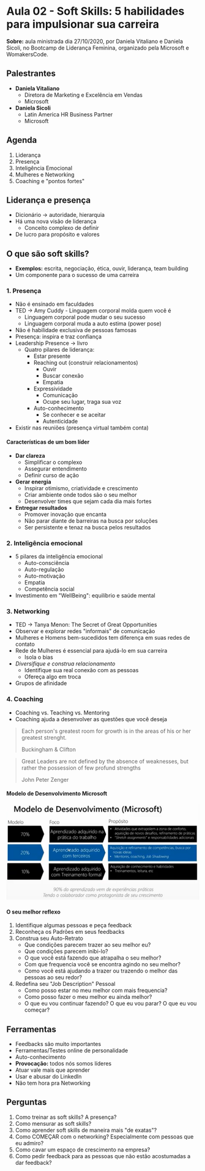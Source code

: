 # Aula 02 - Soft Skills: 5 habilidades para impulsionar sua carreira

**Sobre:** aula ministrada dia 27/10/2020, por Daniela Vitaliano e Daniela Sicoli, no Bootcamp de Liderança Feminina, organizado pela Microsoft e WomakersCode.

## Palestrantes
* **Daniela Vitaliano**
    * Diretora de Marketing e Excelência em Vendas
    * Microsoft
* **Daniela Sicoli**
    * Latin America HR Business Partner
    * Microsoft

## Agenda
1. Liderança
2. Presença
3. Inteligência Emocional
4. Mulheres e Networking
5. Coaching e "pontos fortes"

## Liderança e presença
* Dicionário → autoridade, hierarquia
* Há uma nova visão de liderança
    * Conceito complexo de definir
* De lucro para propósito e valores

## O que são soft skills?
* **Exemplos:** escrita, negociação, ética, ouvir, liderança, team building
* Um componente para o sucesso de uma carreira

### 1. Presença
* Não é ensinado em faculdades
* TED → Amy Cuddy - Linguagem corporal molda quem você é
    * Linguagem corporal pode mudar o seu sucesso
    * Linguagem corporal muda a auto estima (power pose)
* Não é habilidade exclusiva de pessoas famosas
* Presença: inspira e traz confiança
* Leadership Presence → livro
    * Quatro pilares de liderança:
        * Estar presente
        * Reaching out (construir relacionamentos)
            * Ouvir
            * Buscar conexão
            * Empatia
        * Expressividade
            * Comunicação
            * Ocupe seu lugar, traga sua voz
        * Auto-conhecimento
            * Se conhecer e se aceitar
            * Autenticidade
* Existir nas reuniões (presença virtual também conta)

#### Características de um bom líder
* **Dar clareza**
    * Simplificar o complexo
    * Assegurar entendimento
    * Definir curso de ação
* **Gerar energia**
    * Inspirar otimismo, criatividade e crescimento
    * Criar ambiente onde todos são o seu melhor
    * Desenvolver times que sejam cada dia mais fortes
* **Entregar resultados**
    * Promover inovação que encanta
    * Não parar diante de barreiras na busca por soluções
    * Ser persistente e tenaz na busca pelos resultados

### 2. Inteligência emocional
* 5 pilares da inteligência emocional
    * Auto-consciência
    * Auto-regulação
    * Auto-motivação
    * Empatia
    * Competência social
* Investimento em "WellBeing": equilíbrio e saúde mental

### 3. Networking
* TED → Tanya Menon: The Secret of Great Opportunities
* Observar e explorar redes "informais" de comunicação
* Mulheres e Homens bem-sucedidos tem diferença em suas redes de contato
* Rede de Mulheres é essencial para ajudá-lo em sua carreira
    * Isola o bias
* *Diversifique e construa relacionamento*
    * Identifique sua real conexão com as pessoas
    * Ofereça algo em troca
* Grupos de afinidade

### 4. Coaching
* Coaching vs. Teaching vs. Mentoring
* Coaching ajuda a desenvolver as questões que você deseja
> Each person's greatest room for growth is in the areas of his or her greatest strenght.
>
> Buckingham & Clifton

> Great Leaders are not defined by the absence of weaknesses, but rather the possession of few profund strengths
>
> John Peter Zenger

#### Modelo de Desenvolvimento Microsoft
![Modelo de Desenvolvimento Microsoft](https://github.com/oliviamattiazzo/Resumos/blob/master/BootcampLiderancaFeminina/ModeloDesenvolvimentoMicrosoft.png)

#### O seu melhor reflexo
1. Identifique algumas pessoas e peça feedback
2. Reconheça os Padrões em seus feedbacks
3. Construa seu Auto-Retrato
    * Que condições parecem trazer ao seu melhor eu?
    * Que condições parecem inibi-lo?
    * O que você está fazendo que atrapalha o seu melhor?
    * Com que frequencia você se encontra agindo no seu melhor?
    * Como você está ajudando a trazer ou trazendo o melhor das pessoas ao seu redor?
4. Redefina seu "Job Description" Pessoal
    * Como posso estar no meu melhor com mais frequencia?
    * Como posso fazer o meu melhor eu ainda melhor?
    * O que eu vou continuar fazendo? O que eu vou parar? O que eu vou começar?

## Ferramentas
* Feedbacks são muito importantes
* Ferramentas/Testes online de personalidade
* Auto-conhecimento
* **Provocação:** todos nós somos líderes
* Atuar vale mais que aprender
* Usar e abusar do LinkedIn
* Não tem hora pra Networking

## Perguntas
1. Como treinar as soft skills? A presença?
2. Como mensurar as soft skills?
3. Como aprender soft skills de maneira mais "de exatas"?
4. Como COMEÇAR com o networking? Especialmente com pessoas que eu admiro?
5. Como cavar um espaço de crescimento na empresa?
6. Como pedir feedback para as pessoas que não estão acostumadas a dar feedback?